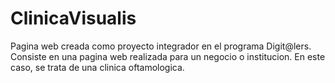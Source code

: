 # ClinicaVisualis
Pagina web creada como proyecto integrador en el programa Digit@lers. Consiste en una pagina web realizada para un negocio o institucion. En este caso, se trata de una clinica oftamologica.
